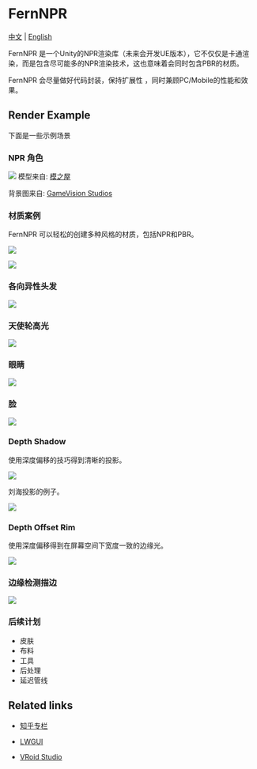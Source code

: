 # FernNPR

[中文](https://github.com/DeJhon-Huang/FernNPR/blob/master/README_CN.md) | [English](https://github.com/DeJhon-Huang/FernNPR/blob/master/README.md)

FernNPR 是一个Unity的NPR渲染库（未来会开发UE版本），它不仅仅是卡通渲染，而是包含尽可能多的NPR渲染技术，这也意味着会同时包含PBR的材质。

FernNPR 会尽量做好代码封装，保持扩展性 ，同时兼顾PC/Mobile的性能和效果。

## Render Example
下面是一些示例场景

### NPR 角色

![](DocAssets/11-22.jpg)
模型来自: [模之屋](https://www.aplaybox.com/details/model/S5d7KiigvyIb)

背景图来自: [GameVision Studios](https://gamevision.artstation.com/projects/ZGZxYG)

### 材质案例

FernNPR 可以轻松的创建多种风格的材质，包括NPR和PBR。

![](DocAssets/MaterialBall.jpg)

![](DocAssets/MaterialBall_AdditonalLight.jpg)

### 各向异性头发
![](DocAssets/aniso-hair.gif)

### 天使轮高光
![](DocAssets/compression/angleringspecular.gif)

### 眼睛
![](DocAssets/compression/eyeexample.gif)

### 脸

![](DocAssets/compression/SDFFace.gif)

### Depth Shadow 

使用深度偏移的技巧得到清晰的投影。

![](DocAssets/DepthShadow.jpg)

刘海投影的例子。

![](DocAssets/compression/DepthShadow-min.gif)

### Depth Offset Rim

使用深度偏移得到在屏幕空间下宽度一致的边缘光。

![](DocAssets/DepthOffsetRim.jpg)

### 边缘检测描边

![](DocAssets/EdgeOutline.gif)

### 后续计划

- 皮肤
- 布料
- 工具
- 后处理
- 延迟管线

## Related links

- [知乎专栏](https://www.zhihu.com/column/c_1587028302690304000)

- [LWGUI](https://github.com/JasonMa0012/LWGUI)

- [VRoid Studio](https://vroid.com/en)
